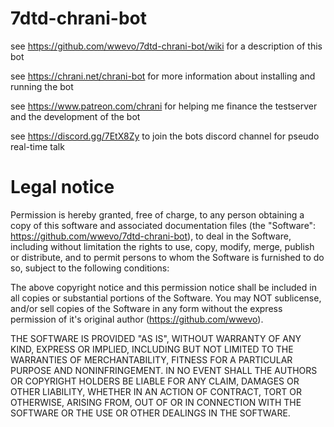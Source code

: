 # 7dtd-chrani-bot
see https://github.com/wwevo/7dtd-chrani-bot/wiki for a description of this bot

see https://chrani.net/chrani-bot for more information about installing and running the bot
 
see https://www.patreon.com/chrani for helping me finance the testserver and the development of the bot

see https://discord.gg/7EtX8Zy to join the bots discord channel for pseudo real-time talk

# Legal notice
Permission is hereby granted, free of charge, to any person obtaining a copy of this software and
associated documentation files (the "Software": https://github.com/wwevo/7dtd-chrani-bot), to deal in the Software,
including without limitation the rights to use, copy, modify, merge, publish or distribute,
and to permit persons to whom the Software is furnished to do so, subject to the following conditions:

The above copyright notice and this permission notice shall be included in all copies or substantial portions
of the Software. You may NOT sublicense, and/or sell copies of the Software in any form without the express
permission of it's original author (https://github.com/wwevo).

THE SOFTWARE IS PROVIDED "AS IS", WITHOUT WARRANTY OF ANY KIND, EXPRESS OR IMPLIED, INCLUDING BUT
NOT LIMITED TO THE WARRANTIES OF MERCHANTABILITY, FITNESS FOR A PARTICULAR PURPOSE AND
NONINFRINGEMENT. IN NO EVENT SHALL THE AUTHORS OR COPYRIGHT HOLDERS BE LIABLE FOR ANY CLAIM,
DAMAGES OR OTHER LIABILITY, WHETHER IN AN ACTION OF CONTRACT, TORT OR OTHERWISE, ARISING FROM,
OUT OF OR IN CONNECTION WITH THE SOFTWARE OR THE USE OR OTHER DEALINGS IN THE SOFTWARE.
